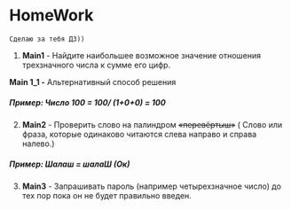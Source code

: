 # **HomeWork**
    Сделаю за тебя ДЗ))
    
1. **Main1** - Найдите наибольшее возможное значение отношения трехзначного числа к сумме его цифр.
   
**Main 1_1 -** Альтернативный способ решения
##### _Пример:_ Число 100 = _100/ (1+0+0) = 100_
2. **Main2** - Проверить слово на палиндром ~~«перевёртыш»~~ ( Слово или фраза, которые одинаково читаются слева направо и справа налево.)
##### _Пример:_ Шалаш = шалаШ (Ок)
3. **Main3** - Запрашивать пароль (например четырехзначное число) до тех пор пока он не будет правильно введен.